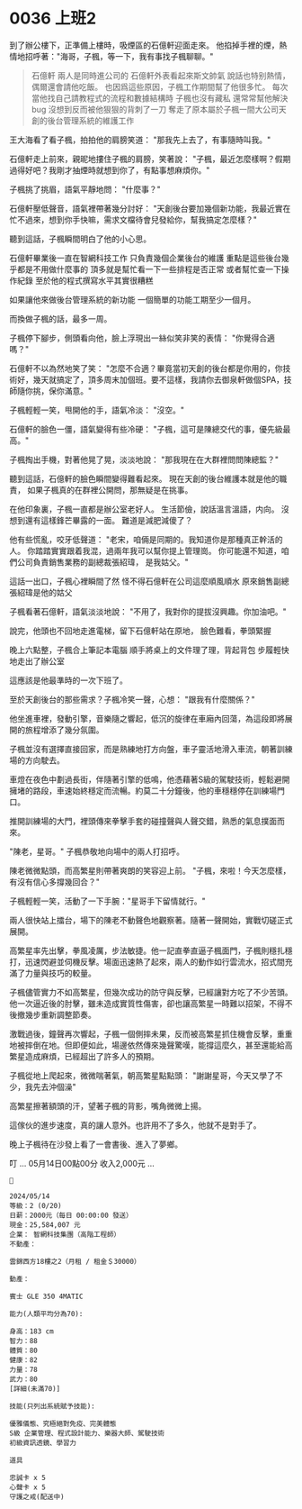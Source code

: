 # 0036 上班2

到了辦公樓下，正準備上樓時，吸煙區的石億軒迎面走來。
他掐掉手裡的煙，熱情地招呼著："海哥，子楓，等一下，我有事找子楓聊聊。"

> 石億軒
兩人是同時進公司的
石億軒外表看起來斯文帥氣
說話也特别熱情，偶爾還會請他吃飯。
也因爲這些原因，子楓工作期間幫了他很多忙。
每次當他找自己請教程式的流程和數據結構時
子楓也沒有藏私
還常常幫他解決bug
沒想到反而被他狠狠的背刺了一刀
奪走了原本屬於子楓一間大公司天創的後台管理系統的維護工作
> 

王大海看了看子楓，拍拍他的肩膀笑道：
"那我先上去了，有事隨時叫我。"

石億軒走上前來，親昵地摟住子楓的肩膀，笑著說：
"子楓，最近怎麼樣啊？假期過得好吧？我剛才抽煙時就想到你了，有點事想麻煩你。"

子楓挑了挑眉，語氣平靜地問：
"什麼事？"

石億軒壓低聲音，語氣裡帶著幾分討好：
"天創後台要加幾個新功能，我最近實在忙不過來，想到你手快嘛，需求文檔待會兒發給你，幫我搞定怎麼樣？"

聽到這話，子楓瞬間明白了他的小心思。

石億軒畢業後一直在智網科技工作
只負責幾個企業後台的維護
重點是這些後台幾乎都是不用做什麼事的
頂多就是幫忙看一下一些排程是否正常
或者幫忙查一下操作紀錄
至於他的程式撰寫水平其實很糟糕

如果讓他來做後台管理系統的新功能
一個簡單的功能工期至少一個月。

而換做子楓的話，最多一周。

子楓停下腳步，側頭看向他，臉上浮現出一絲似笑非笑的表情：
"你覺得合適嗎？"

石億軒不以為然地笑了笑：
"怎麼不合適？畢竟當初天創的後台都是你用的，你技術好，幾天就搞定了，頂多周末加個班。要不這樣，我請你去御泉軒做個SPA，技師隨你挑，保你滿意。"

子楓輕輕一笑，甩開他的手，語氣冷淡：
"沒空。"

石億軒的臉色一僵，語氣變得有些冷硬：
"子楓，這可是陳總交代的事，優先級最高。"

子楓掏出手機，對著他晃了晃，淡淡地說：
"那我現在在大群裡問問陳總監？"

聽到這話，石億軒的臉色瞬間變得難看起來。
現在天創的後台維護本就是他的職責，
如果子楓真的在群裡公開問，那無疑是在挑事。

在他印象裏，子楓一直都是辦公室老好人。
生活節儉，說話溫言溫語，内向。
沒想到還有這樣鋒芒畢露的一面。
難道是減肥減傻了？

他有些慌亂，咬牙低聲道：
"老宋，咱倆是同期的。我知道你是那種真正幹活的人。
你踏踏實實跟着我混，過兩年我可以幫你提上管理崗。
你可能還不知道，咱們公司負責銷售業務的副總裁張紹瑋，
是我姑父。"

這話一出口，子楓心裡瞬間了然
怪不得石億軒在公司這麼順風順水
原來銷售副總張紹瑋是他的姑父

子楓看著石億軒，語氣淡淡地說：
"不用了，我對你的提拔沒興趣。你加油吧。"

說完，他頭也不回地走進電梯，留下石億軒站在原地，
臉色難看，拳頭緊握

晚上六點整，子楓合上筆記本電腦
順手將桌上的文件理了理，背起背包
步履輕快地走出了辦公室

這應該是他最準時的一次下班了。

至於天創後台的那些需求？子楓冷笑一聲，心想：
"跟我有什麼關係？"

他坐進車裡，發動引擎，音樂隨之響起，低沉的旋律在車廂內回蕩，為這段即將展開的旅程增添了幾分氛圍。

子楓並沒有選擇直接回家，而是熟練地打方向盤，車子靈活地滑入車流，朝著訓練場的方向駛去。

車燈在夜色中劃過長街，伴隨著引擎的低鳴，他憑藉著S級的駕駛技術，輕鬆避開擁堵的路段，車速始終穩定而流暢。約莫二十分鐘後，他的車穩穩停在訓練場門口。

推開訓練場的大門，裡頭傳來拳擊手套的碰撞聲與人聲交錯，熟悉的氣息撲面而來。

"陳老，星哥。"
子楓恭敬地向場中的兩人打招呼。

陳老微微點頭，而高繁星則帶著爽朗的笑容迎上前。
"子楓，來啦！今天怎麼樣，有沒有信心多撐幾回合？"

子楓輕輕一笑，活動了一下手腕："星哥手下留情就行。"

兩人很快站上擂台，場下的陳老不動聲色地觀察著。隨著一聲開始，實戰切磋正式展開。

高繁星率先出擊，拳風凌厲，步法敏捷。他一記直拳直逼子楓面門，子楓則穩扎穩打，迅速閃避並伺機反擊。場面迅速熱了起來，兩人的動作如行雲流水，招式間充滿了力量與技巧的較量。

子楓儘管實力不如高繁星，但幾次成功的防守與反擊，已經讓對方吃了不少苦頭。他一次逼近後的肘擊，雖未造成實質性傷害，卻也讓高繁星一時難以招架，不得不後撤幾步重新調整節奏。

激戰過後，鐘聲再次響起，子楓一個側摔未果，反而被高繁星抓住機會反擊，重重地被摔倒在地。但即便如此，場邊依然傳來幾聲驚嘆，能撐這麼久，甚至還能給高繁星造成麻煩，已經超出了許多人的預期。

子楓從地上爬起來，微微喘著氣，朝高繁星點點頭：
"謝謝星哥，今天又學了不少，我先去沖個澡"

高繁星擦著額頭的汗，望著子楓的背影，嘴角微微上揚。

這傢伙的進步速度，真的讓人意外。也許用不了多久，他就不是對手了。

晚上子楓待在沙發上看了一會書後、進入了夢鄉。

叮
… 05月14日00點00分 收入2,000元 …

```
📰

2024/05/14
等級：2 (0/20)
日薪：2000元（每日 00:00:00 發送）
現金：25,584,007 元
企業： 智網科技集團（高階工程師）
不動產：

雲錦西方18樓之2（月租 / 租金＄30000）

動產：

賓士 GLE 350 4MATIC

能力(人類平均分為70):

身高：183 cm
智力：88
體質：80
健康：82
力量：78
武力：80
[詳細(未滿70)]

技能(只列出系統賦予技能):

優雅儀態、究極絕對免疫、完美體態
S級 企業管理、程式設計能力、樂器大師、駕駛技術
初級資訊透鏡、學習力

道具

忠誠卡 x 5
心聲卡 x 5
守護之戒(配送中)

```